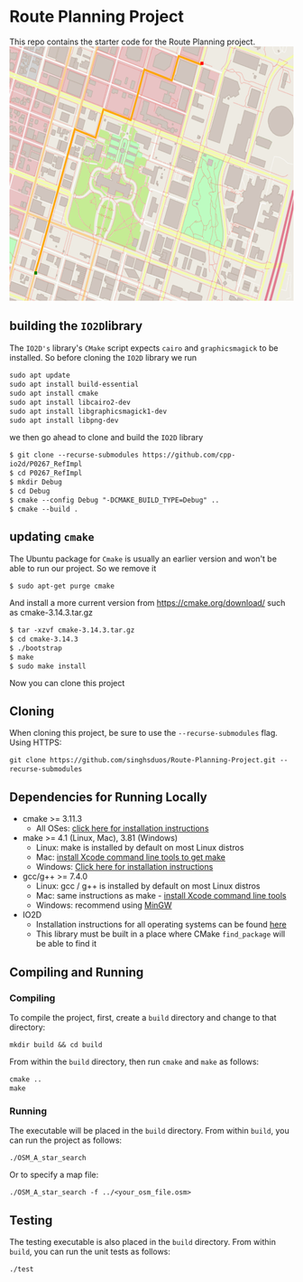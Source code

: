 # Route Planning Project

This repo contains the starter code for the Route Planning project.
<img src="map.png" width="600" height="450" />

## building the `IO2D`library
The `IO2D's` library's `CMake` script expects `cairo` and `graphicsmagick` to be installed. So before cloning the `IO2D` library we run
```
sudo apt update
sudo apt install build-essential
sudo apt install cmake
sudo apt install libcairo2-dev
sudo apt install libgraphicsmagick1-dev
sudo apt install libpng-dev
```
we then go ahead to clone and build the `IO2D` library
```
$ git clone --recurse-submodules https://github.com/cpp-io2d/P0267_RefImpl
$ cd P0267_RefImpl
$ mkdir Debug
$ cd Debug
$ cmake --config Debug "-DCMAKE_BUILD_TYPE=Debug" ..
$ cmake --build .
```
## updating `cmake`
The Ubuntu package for `Cmake` is usually an earlier version and won't be able to run our project. So we remove it
```
$ sudo apt-get purge cmake
```
And install a more current version from https://cmake.org/download/ such as cmake-3.14.3.tar.gz
```
$ tar -xzvf cmake-3.14.3.tar.gz
$ cd cmake-3.14.3
$ ./bootstrap
$ make
$ sudo make install 
```
Now you can clone this project
## Cloning


When cloning this project, be sure to use the `--recurse-submodules` flag. Using HTTPS:
```
git clone https://github.com/singhsduos/Route-Planning-Project.git --recurse-submodules 
```


## Dependencies for Running Locally
* cmake >= 3.11.3
  * All OSes: [click here for installation instructions](https://cmake.org/install/)
* make >= 4.1 (Linux, Mac), 3.81 (Windows)
  * Linux: make is installed by default on most Linux distros
  * Mac: [install Xcode command line tools to get make](https://developer.apple.com/xcode/features/)
  * Windows: [Click here for installation instructions](http://gnuwin32.sourceforge.net/packages/make.htm)
* gcc/g++ >= 7.4.0
  * Linux: gcc / g++ is installed by default on most Linux distros
  * Mac: same instructions as make - [install Xcode command line tools](https://developer.apple.com/xcode/features/)
  * Windows: recommend using [MinGW](http://www.mingw.org/)
* IO2D
  * Installation instructions for all operating systems can be found [here](https://github.com/cpp-io2d/P0267_RefImpl/blob/master/BUILDING.md)
  * This library must be built in a place where CMake `find_package` will be able to find it

## Compiling and Running

### Compiling
To compile the project, first, create a `build` directory and change to that directory:
```
mkdir build && cd build
```
From within the `build` directory, then run `cmake` and `make` as follows:
```
cmake ..
make
```
### Running
The executable will be placed in the `build` directory. From within `build`, you can run the project as follows:
```
./OSM_A_star_search
```
Or to specify a map file:
```
./OSM_A_star_search -f ../<your_osm_file.osm>
```

## Testing

The testing executable is also placed in the `build` directory. From within `build`, you can run the unit tests as follows:
```
./test
```

